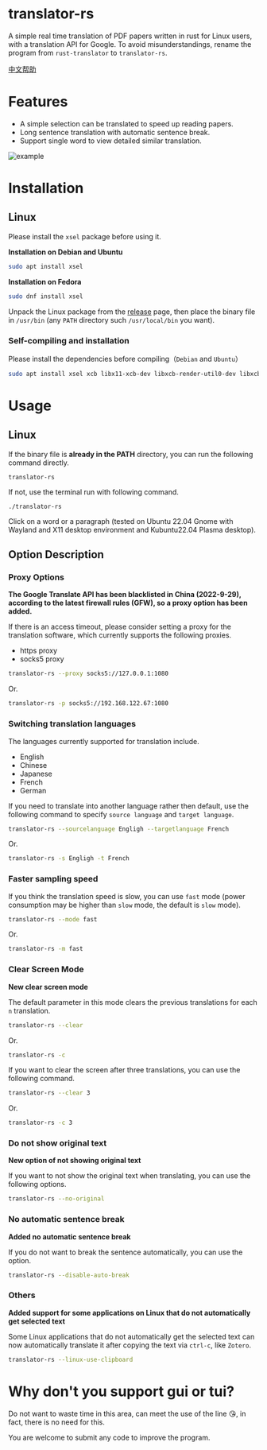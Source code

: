 # translator-rs

A simple real time translation of PDF papers written in rust for Linux users, with a translation API for Google.
To avoid misunderstandings, rename the program from `rust-translator` to `translator-rs`.

[中文帮助](https://github.com/rikonaka/translator-rs/blob/main/README_zh.md)

# Features

* A simple selection can be translated to speed up reading papers.
* Long sentence translation with automatic sentence break.
* Support single word to view detailed similar translation.

![example](./vids/example.gif)

# Installation

## Linux

Please install the `xsel` package before using it.


**Installation on Debian and Ubuntu**
```bash
sudo apt install xsel
```

**Installation on Fedora**
```bash
sudo dnf install xsel
```

Unpack the Linux package from the [release](https://github.com/rikonaka/translator-rs/releases) page, then place the binary file in `/usr/bin` (any `PATH` directory such `/usr/local/bin` you want).

### Self-compiling and installation

Please install the dependencies before compiling（`Debian` and `Ubuntu`）

```bash
sudo apt install xsel xcb libx11-xcb-dev libxcb-render-util0-dev libxcb-shape0-dev libxcb-xfixes0-dev
```

# Usage

## Linux

If the binary file is **already in the PATH** directory, you can run the following command directly.

```
translator-rs
```

If not, use the terminal run with following command.

```
./translator-rs
```

Click on a word or a paragraph (tested on Ubuntu 22.04 Gnome with Wayland and X11 desktop environment and Kubuntu22.04 Plasma desktop).

## Option Description

### Proxy Options

**The Google Translate API has been blacklisted in China (2022-9-29), according to the latest firewall rules (GFW), so a proxy option has been added.**

If there is an access timeout, please consider setting a proxy for the translation software, which currently supports the following proxies.

* https proxy
* socks5 proxy

```bash
translator-rs --proxy socks5://127.0.0.1:1080
```

Or.

```bash
translator-rs -p socks5://192.168.122.67:1080
```

### Switching translation languages

The languages currently supported for translation include.

* English
* Chinese
* Japanese
* French
* German

If you need to translate into another language rather then default, use the following command to specify `source language` and `target language`.

```bash
translator-rs --sourcelanguage Engligh --targetlanguage French
```

Or.

```bash
translator-rs -s Engligh -t French
```

### Faster sampling speed

If you think the translation speed is slow, you can use `fast` mode (power consumption may be higher than `slow` mode, the default is `slow` mode).

```bash
translator-rs --mode fast
```

Or.

```bash
translator-rs -m fast
```

### Clear Screen Mode

**New clear screen mode**

The default parameter in this mode clears the previous translations for each `n` translation.

```bash
translator-rs --clear
```

Or.

```bash
translator-rs -c
```

If you want to clear the screen after three translations, you can use the following command.

```bash
translator-rs --clear 3
```

Or.

```bash
translator-rs -c 3
```

### Do not show original text

**New option of not showing original text**

If you want to not show the original text when translating, you can use the following options.

```bash
translator-rs --no-original
```

### No automatic sentence break

**Added no automatic sentence break**

If you do not want to break the sentence automatically, you can use the option.

```bash
translator-rs --disable-auto-break
```

### Others

**Added support for some applications on Linux that do not automatically get selected text**

Some Linux applications that do not automatically get the selected text can now automatically translate it after copying the text via `ctrl-c`, like `Zotero`.

```bash
translator-rs --linux-use-clipboard
```

# Why don't you support gui or tui?

Do not want to waste time in this area, can meet the use of the line 😘, in fact, there is no need for this.

You are welcome to submit any code to improve the program.
